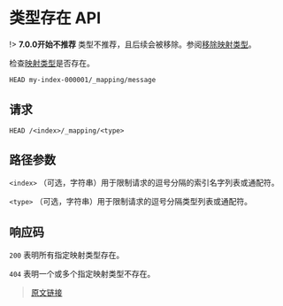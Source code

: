 # 类型存在 API

!> **7.0.0开始不推荐** 类型不推荐，且后续会被移除。参阅[移除映射类型](/mapping/removal_of_mapping_types)。

检查[映射类型](/mapping/metadata_fields/_type_field)是否存在。

```bash
HEAD my-index-000001/_mapping/message
```

## 请求

`HEAD /<index>/_mapping/<type>`

## 路径参数

`<index>`
（可选，字符串）用于限制请求的逗号分隔的索引名字列表或通配符。

`<type>`
（可选，字符串）用于限制请求的逗号分隔类型列表或通配符。

## 响应码

`200`
表明所有指定映射类型存在。

`404`
表明一个或多个指定映射类型不存在。

> [原文链接](https://www.elastic.co/guide/en/elasticsearch/reference/current/indices-types-exists.html)
